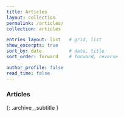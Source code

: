 ```yaml
---
title: Articles
layout: collection
permalink: /articles/
collection: articles

entries_layout: list   # grid, list
show_excerpts: true
sort_by: date          # date, title
sort_order: forward    # forward, reverse

author_profile: false
read_time: false
---
```


### Articles
{: .archive__subtitle }
